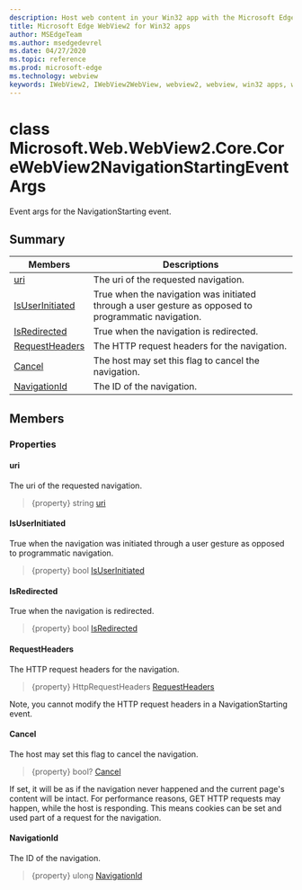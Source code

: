 ```yaml
---
description: Host web content in your Win32 app with the Microsoft Edge WebView2 control
title: Microsoft Edge WebView2 for Win32 apps
author: MSEdgeTeam
ms.author: msedgedevrel
ms.date: 04/27/2020
ms.topic: reference
ms.prod: microsoft-edge
ms.technology: webview
keywords: IWebView2, IWebView2WebView, webview2, webview, win32 apps, win32, edge, ICoreWebView2, ICoreWebView2Controller, browser control, edge html
---
```


# class Microsoft.Web.WebView2.Core.CoreWebView2NavigationStartingEventArgs 

Event args for the NavigationStarting event.

## Summary

 Members                        | Descriptions
--------------------------------|---------------------------------------------
[uri](#uri) | The uri of the requested navigation.
[IsUserInitiated](#isuserinitiated) | True when the navigation was initiated through a user gesture as opposed to programmatic navigation.
[IsRedirected](#isredirected) | True when the navigation is redirected.
[RequestHeaders](#requestheaders) | The HTTP request headers for the navigation.
[Cancel](#cancel) | The host may set this flag to cancel the navigation.
[NavigationId](#navigationid) | The ID of the navigation.

## Members

### Properties

#### uri 

The uri of the requested navigation.

> {property} string [uri](#uri)

#### IsUserInitiated 

True when the navigation was initiated through a user gesture as opposed to programmatic navigation.

> {property} bool [IsUserInitiated](#isuserinitiated)

#### IsRedirected 

True when the navigation is redirected.

> {property} bool [IsRedirected](#isredirected)

#### RequestHeaders 

The HTTP request headers for the navigation.

> {property} HttpRequestHeaders [RequestHeaders](#requestheaders)

Note, you cannot modify the HTTP request headers in a NavigationStarting event.

#### Cancel 

The host may set this flag to cancel the navigation.

> {property} bool? [Cancel](#cancel)

If set, it will be as if the navigation never happened and the current page's content will be intact. For performance reasons, GET HTTP requests may happen, while the host is responding. This means cookies can be set and used part of a request for the navigation.

#### NavigationId 

The ID of the navigation.

> {property} ulong [NavigationId](#navigationid)


